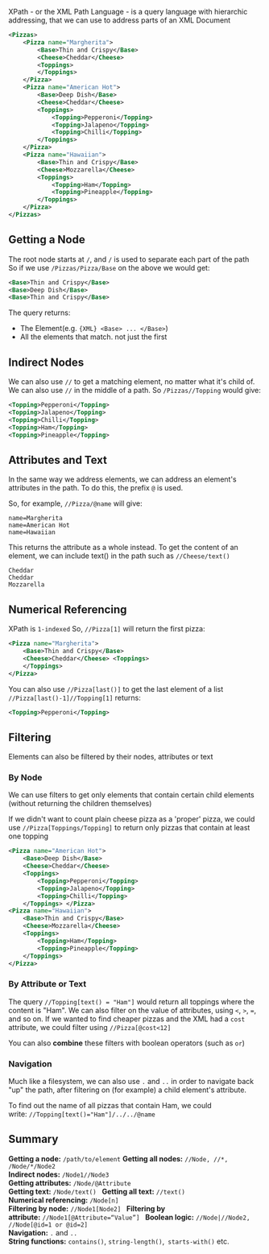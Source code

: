XPath - or the XML Path Language - is a query language with hierarchic addressing, that we can use to address parts of an XML Document

```XML
<Pizzas>
    <Pizza name="Margherita">
        <Base>Thin and Crispy</Base>
        <Cheese>Cheddar</Cheese>
        <Toppings>
        </Toppings>
    </Pizza>
    <Pizza name="American Hot">
        <Base>Deep Dish</Base>
        <Cheese>Cheddar</Cheese>
        <Toppings>
            <Topping>Pepperoni</Topping>
            <Topping>Jalapeno</Topping>
            <Topping>Chilli</Topping>
        </Toppings>
    </Pizza>
    <Pizza name="Hawaiian">
        <Base>Thin and Crispy</Base>
        <Cheese>Mozzarella</Cheese>
        <Toppings>
            <Topping>Ham</Topping>
            <Topping>Pineapple</Topping>
        </Toppings>
    </Pizza>
</Pizzas>
```
## Getting a Node
The root node starts at `/`, and `/` is used to separate each part of the path\
So if we use `/Pizzas/Pizza/Base` on the above we would get:
```XML
<Base>Thin and Crispy</Base>
<Base>Deep Dish</Base>
<Base>Thin and Crispy</Base>
```
The query returns:
- The Element(e.g. `{XML} <Base> ... </Base>`)
- All the elements that match. not just the first
## Indirect Nodes
We can also use `//` to get a matching element, no matter what it's child of.
We can also use `//` in the middle of a path. So `/Pizzas//Topping` would give:
```XML
<Topping>Pepperoni</Topping>
<Topping>Jalapeno</Topping>
<Topping>Chilli</Topping>
<Topping>Ham</Topping>
<Topping>Pineapple</Topping>
```

## Attributes and Text
In the same way we address elements, we can address an element's attributes in the path.
To do this, the prefix `@` is used.

So, for example, `//Pizza/@name` will give:
```
name=Margherita
name=American Hot
name=Hawaiian
```
This returns the attribute as a whole instead. To get the content of an element, we can include text() in the path such as `//Cheese/text()`
```
Cheddar
Cheddar
Mozzarella
```
## Numerical Referencing
XPath is `1-indexed`
So, `//Pizza[1]` will return the first pizza:
```XML
<Pizza name="Margherita"> 
	<Base>Thin and Crispy</Base> 
	<Cheese>Cheddar</Cheese> <Toppings> 
	</Toppings> 
</Pizza>
```

You can also use `//Pizza[last()]` to get the last element of a list
`//Pizza[last()-1]//Topping[1]` returns:
```XML
<Topping>Pepperoni</Topping>
```

## Filtering
Elements can also be filtered by their nodes, attributes or text
### By Node
We can use filters to get only elements that contain certain child elements (without returning the children themselves)

If we didn't want to count plain cheese pizza as a 'proper' pizza, we could use `//Pizza[Toppings/Topping]` to return only pizzas that contain at least one topping
```XML
<Pizza name="American Hot"> 
	<Base>Deep Dish</Base> 
	<Cheese>Cheddar</Cheese> 
	<Toppings> 
		<Topping>Pepperoni</Topping> 
		<Topping>Jalapeno</Topping> 
		<Topping>Chilli</Topping> 
	</Toppings> </Pizza> 
<Pizza name="Hawaiian"> 
	<Base>Thin and Crispy</Base> 
	<Cheese>Mozzarella</Cheese> 
	<Toppings> 
		<Topping>Ham</Topping> 
		<Topping>Pineapple</Topping> 
	</Toppings> 
</Pizza>
```

### By Attribute or Text
The query `//Topping[text() = "Ham"]` would return all toppings where the content is "Ham".
We can also filter on the value of attributes, using `<`, `>`, `=`, and so on. If we wanted to find cheaper pizzas and the XML had a `cost` attribute, we could filter using `//Pizza[@cost<12]`

You can also **combine** these filters with boolean operators (such as `or`)

### Navigation
Much like a filesystem, we can also use `.` and `..` in order to navigate back "up" the path, after filtering on (for example) a child element's attribute.

To find out the name of all pizzas that contain Ham, we could write: `//Topping[text()="Ham"]/../../@name`

## Summary
**Getting a node:** `/path/to/element`
**Getting all nodes:** `//Node, //*, /Node/*/Node2`  
**Indirect nodes:** `/Node1//Node3`  
**Getting attributes:** `/Node/@Attribute`  
**Getting text:** `/Node/text() ` 
**Getting all text:** `//text()`  
**Numerical referencing:** `/Node[n]`  
**Filtering by node:** `//Node1[Node2] ` 
**Filtering by attribute:** `//Node1[@Attribute=“Value”] ` 
**Boolean logic:** `//Node|//Node2, //Node[@id=1 or @id=2]`  
**Navigation:** `.` and `..`  
**String functions:** `contains()`, `string-length()`,` starts-with()` etc.